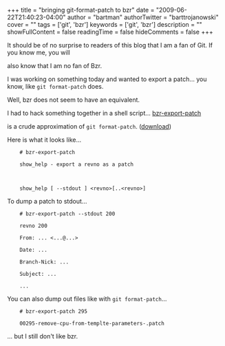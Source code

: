 +++
title = "bringing git-format-patch to bzr"
date = "2009-06-22T21:40:23-04:00"
author = "bartman"
authorTwitter = "barttrojanowski"
cover = ""
tags = ['git', 'bzr']
keywords = ['git', 'bzr']
description = ""
showFullContent = false
readingTime = false
hideComments = false
+++

It should be of no surprise to readers of this blog that I am a fan of Git.  If you know me, you will

also know that I am no fan of Bzr.



I was working on something today and wanted to export a patch... you know, like `git format-patch` does.

Well, bzr does not seem to have an equivalent.



<!--more-->



I had to hack something together in a shell script... [bzr-export-patch](/~bart/scripts/bzr-export-patch/bzr-export-patch.html)

is a crude approximation of `git format-patch`.  ([download](/~bart/scripts/bzr-export-patch/bzr-export-patch))



Here is what it looks like...



        # bzr-export-patch 

        show_help - export a revno as a patch



        show_help [ --stdout ] <revno>[..<revno>]



To dump a patch to stdout...



        # bzr-export-patch --stdout 200

        revno 200

        From: ... <...@...>

        Date: ...

        Branch-Nick: ...

        Subject: ...

        ...



You can also dump out files like with `git format-patch`...



        # bzr-export-patch 295

        00295-remove-cpu-from-templte-parameters-.patch



... but I still don't like bzr.
